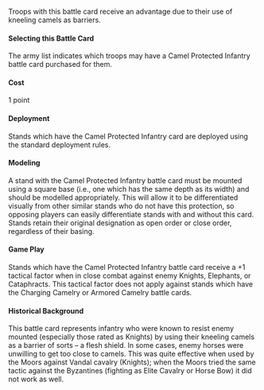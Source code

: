 Troops with this battle card receive an advantage due to their use of kneeling camels as barriers.

#### Selecting this Battle Card
The army list indicates which troops may have a Camel Protected Infantry battle card purchased for them.

#### Cost
1 point

#### Deployment
Stands which have the Camel Protected Infantry card are deployed using the standard deployment rules.

#### Modeling
A stand with the Camel Protected Infantry battle card must be mounted using a square base (i.e., one which has the same depth as its width) and should be modelled appropriately. This will allow it to be differentiated visually from other similar stands who do not have this protection, so opposing players can easily differentiate stands with and without this card.
Stands retain their original designation as open order or close order, regardless of their basing.

#### Game Play
Stands which have the Camel Protected Infantry battle card receive a +1 tactical factor when in close combat against enemy Knights, Elephants, or Cataphracts.
This tactical factor does not apply against stands which have the Charging Camelry or Armored Camelry battle cards.

#### Historical Background
This battle card represents infantry who were known to resist enemy mounted (especially those rated as Knights) by using their kneeling camels as a barrier of sorts – a flesh shield. In some cases, enemy horses were unwilling to get too close to camels. This was quite effective when used by the Moors against Vandal cavalry (Knights); when the Moors tried the same tactic against the Byzantines (fighting as Elite Cavalry or Horse Bow) it did not work as well.
